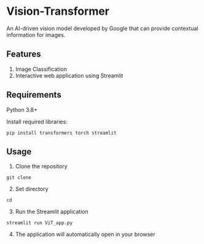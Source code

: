 # Vision-Transformer
An AI-driven vision model developed by Google that can provide contextual information for images.

## Features
1. Image Classification
2. Interactive web application using Streamlit

## Requirements
Python 3.8+

Install required libraries:
```
pip install transformers torch streamlit
```

## Usage
1. Clone the repository
```
git clone
```
2. Set directory
```
cd 
```
3. Run the Streamlit application
```
streamlit run ViT_app.py
```
4. The application will automatically open in your browser
